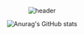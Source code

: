 <div align="center">



![header](https://capsule-render.vercel.app/api?type=venom&color=timeGradient&height=150&section=header&text=Hi%20%20yeom!&fontSize=70&animation=fadeIn&fontColor=random)
<!--
**hayeon010904/hayeon010904** is a ✨ _special_ ✨ repository because its `README.md` (this file) appears on your GitHub profile.

Here are some ideas to get you started:

- 🔭 I’m currently working on 
- 🌱 I’m currently learning ...
- 👯 I’m looking to collaborate on ...
- 🤔 I’m looking for help with ...
- 💬 Ask me about ...
- 📫 How to reach me: ...
- 😄 Pronouns: ...
- ⚡ Fun fact: ...
-->
 ![Anurag's GitHub stats](https://github-readme-stats.vercel.app/api?username=hayeon010904&show_icons=true&theme=shadow_red) 


</div>









